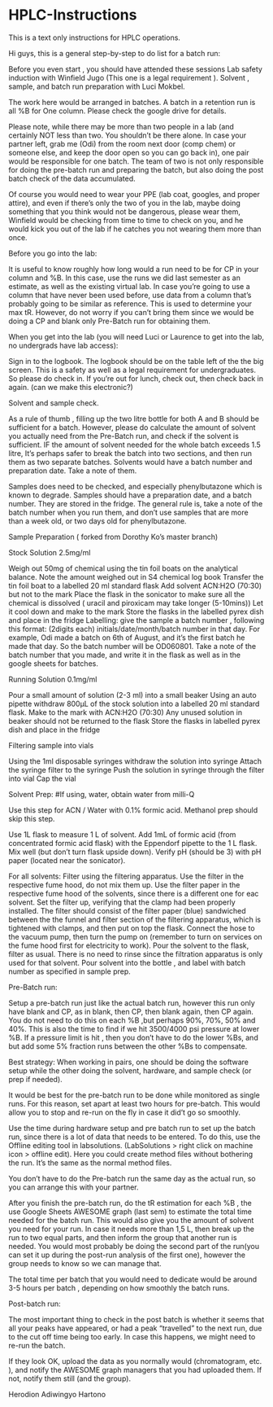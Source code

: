 # HPLC-Instructions
This is a text only instructions for HPLC operations. 

Hi guys, this is a general step-by-step to do list for a batch run:

Before you even start , you should have attended these sessions
Lab safety induction with Winfield Jugo (This one is a legal requirement ).
Solvent , sample, and batch run preparation with Luci Mokbel.

The work here would be arranged in batches. A batch in a retention run is all %B for One column. Please check the google drive for details. 

Please note, while there may be more than two people in a lab (and certainly NOT less than two. You shouldn’t be there alone. In case your partner left, grab me (Odi) from the room next door (comp chem) or someone else, and keep the door open so you can go back in), one pair would be responsible for one batch.  The team of two is not only responsible for doing the pre-batch run and preparing the batch, but also doing the post batch check of the data accumulated.

Of course you would need to wear your PPE (lab coat, googles, and proper attire), and even if there’s only the two of you in the lab, maybe doing something that you think would not be dangerous, please wear them, Winfield would be checking from time to time to check on you, and he would kick you out of the lab if he catches you not wearing them more than once. 

Before you go into the lab:

It is useful to know roughly how long would a run need to be for CP in your column and %B. In this case, use the runs we did last semester as an estimate, as well as the existing virtual lab. In case you’re going to use a column that have never been used before, use data from a column that’s probably going to be similar as reference. This is used to determine your max tR. However, do not worry if you can’t bring them since we would be doing  a CP and blank only Pre-Batch run  for obtaining them. 

When you get into the lab (you will need Luci or Laurence to get into the lab, no undergrads have lab access): 

Sign in to the logbook. The logbook should be on the table left of the the big screen. This is a safety as well as a legal requirement for undergraduates. So please do check in. If you’re out for lunch, check out, then check back in again. (can we make this electronic?)

Solvent and sample check.

As a rule of thumb , filling up the two litre bottle for both A and B should be sufficient for a batch. However, please do calculate the amount of solvent you actually need from the Pre-Batch run, and check if the solvent is sufficient. IF the amount of solvent needed for the whole batch exceeds 1.5 litre, It’s perhaps safer to break the batch into two sections, and then run them as two separate batches. Solvents would have a batch number and preparation date. Take a note of them. 

Samples does need to be checked, and especially phenylbutazone which is known to degrade. Samples should have a preparation date, and a batch number. They are stored in the fridge. The general rule is, take a note of the batch number when you run them, and don’t use samples that are more than a week old, or two days old for phenylbutazone. 

Sample Preparation ( forked from Dorothy Ko’s master branch)

Stock Solution 2.5mg/ml

Weigh out 50mg of chemical using the tin foil boats on the analytical balance.
Note the amount weighed out in S4 chemical log book
Transfer the tin foil boat to a labelled 20 ml standard flask
Add solvent ACN:H2O (70:30) but not to the mark
Place the flask in the sonicator to make sure all the chemical is dissolved ( uracil and piroxicam may take longer (5-10mins))
Let it cool down and make to the mark
Store the flasks in the labelled pyrex dish and place in the fridge
Labelling: give the sample a batch number , following this format: (2digits each) initials/date/month/batch number in that day. For example, Odi made a batch on 6th of August, and it’s the first batch he made that day. So the batch number will be OD060801. Take a note of the batch number that you made, and write it in the flask as well as in the google sheets for batches. 

Running Solution 0.1mg/ml

Pour a small amount of solution (2-3 ml) into a small beaker
Using an auto pipette withdraw 800µL of the stock solution into a labelled 20 ml standard flask.
Make to the mark with ACN:H2O (70:30)
Any unused solution in beaker should not be returned to the flask
Store the flasks in labelled pyrex dish and place in the fridge


Filtering sample into vials

Using the 1ml disposable syringes withdraw the solution into syringe
Attach the syringe filter to the syringe
Push the solution in syringe through the filter into vial
Cap the vial 

Solvent Prep:
#If using, water, obtain water from milli-Q

Use this step for ACN / Water with 0.1% formic acid. Methanol prep should skip this step. 

Use 1L flask to measure 1 L of solvent.
Add 1mL of formic acid (from concentrated formic acid flask) with the Eppendorf pipette to the 1 L flask.
Mix well (but don’t turn flask upside down).
Verify pH (should be 3) with pH paper (located near the sonicator).

For all solvents:
Filter using the filtering apparatus. Use the filter in the respective fume hood, do not mix them up. Use the filter paper in the respective fume hood of the solvents, since there is a different one for eac solvent.
 Set the filter up, verifying that the clamp had been properly installed. The filter should consist of the filter paper (blue) sandwiched between the the funnel and filter section of the filtering apparatus, which is tightened with clamps, and then put on top the flask. Connect the hose to the vacuum pump, then turn the pump on (remember to turn on services on the fume hood first for electricity to work). 
Pour the solvent to the flask, filter as usual. There is no need to rinse since the filtration apparatus is only used for that solvent. 
Pour solvent into the bottle , and label with batch number as specified in sample prep. 


Pre-Batch run:

Setup a pre-batch run just like the actual batch run, however this run only have blank and CP, as in blank, then CP, then blank again, then CP again. You do not need to do this on each %B ,but perhaps 90%, 70%, 50% and 40%. This is also the time to find if we hit 3500/4000 psi pressure at lower %B. If a pressure limit is hit , then you don’t have to do the lower %Bs, and  but add some 5% fraction runs between the other %Bs to compensate. 

Best strategy:
When working in pairs, one should be doing the software setup while the other doing the solvent, hardware, and sample check (or prep if needed).  

It would be best for the pre-batch run to be done while monitored as single runs. For this reason, set apart at least two hours for pre-batch.  This would allow you to stop and re-run on the fly in case it did’t go so smoothly. 

Use the time during hardware setup and pre batch run to set up the batch run, since there is a lot of data that needs to be entered. To do this, use the Offline editing tool in labsolutions. (LabSolutions > right click on machine icon > offline edit). Here you could create method files without bothering the run. It’s the same as the normal method files. 

You don’t have to do the Pre-batch run the same day as the actual run, so you can arrange this with your partner. 

After you finish the pre-batch run, do the tR estimation for each %B , the use Google Sheets AWESOME graph (last sem) to estimate the total time needed for the batch run. This would also give you the amount of solvent you need for your run. In case it needs more than 1,5 L, then break up the run to two equal parts, and then inform the group that another run is needed. You would most probably be doing the second part of the run(you can set it up during the post-run analysis of the first one), however the group needs to know so we can manage that. 

The total time per batch that you would need to dedicate would be around 3-5 hours per batch , depending on how smoothly the batch runs. 

Post-batch run:

The most important thing to check in the post batch is whether it seems that all your peaks have appeared, or had a peak “travelled” to the next run, due to the cut off time being too  early. In case this happens, we might need to re-run the batch.

If they look OK, upload the data as you normally would (chromatogram, etc. ), and notify the AWESOME graph managers that you had uploaded them. If not, notify them still (and the group).


Herodion Adiwingyo Hartono







  
